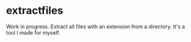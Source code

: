 # extractfiles
Work in progress. 
Extract all files with an extension from a directory. It's a tool I made for myself.
